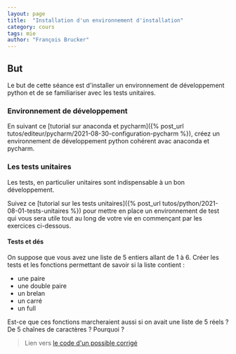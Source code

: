 ```yaml
---
layout: page
title:  "Installation d'un environnement d'installation"
category: cours
tags: mie
author: "François Brucker"
---
```


## But

Le but de cette séance est d'installer un environnement de développement python et de se familiariser avec les tests unitaires.



### Environnement de développement

En suivant ce [tutorial sur anaconda et pycharm]({% post_url tutos/editeur/pycharm/2021-08-30-configuration-pycharm %}), créez un environnement de développement python cohérent avac anaconda et pycharm.

### Les tests unitaires

Les tests, en particulier unitaires sont indispensable à un bon développement.

Suivez ce [tutorial sur les tests unitaires]({% post_url tutos/python/2021-08-01-tests-unitaires %}) pour mettre en place un environnement de test qui vous sera utile tout au long de votre vie en commençant par les exercices ci-dessous.


#### Tests et dés


On suppose que vous avez une liste de 5 entiers allant de 1 à 6. Créer les tests et les fonctions permettant de savoir si la liste contient :
  
  - une paire
  - une double paire
  - un brelan
  - un carré
  - un full

Est-ce que ces fonctions marcheraient aussi si on avait une liste de 5 réels ? De 5 chaînes de caractères ? Pourquoi ?


> Lien vers [le code d'un possible corrigé](https://github.com/FrancoisBrucker/cours_informatique/tree/master/docs/cours/mie/developpement_objet/installation_environnement_code)
